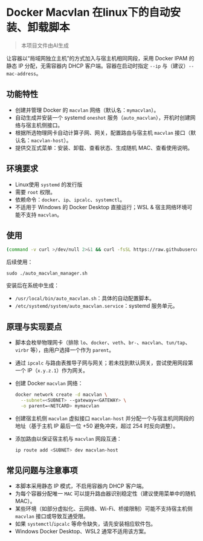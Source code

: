 # Docker Macvlan 在linux下的自动安装、卸载脚本

> 本项目文件由AI生成

让容器以“局域网独立主机”的方式加入与宿主机相同网段，采用 Docker IPAM 的静态 IP 分配，无需容器内 DHCP 客户端。容器在启动时指定 `--ip` 与（建议）`--mac-address`。

## 功能特性

- 创建并管理 Docker 的 `macvlan` 网络（默认名：`mymacvlan`）。
- 自动生成并安装一个 systemd `oneshot` 服务（`auto_macvlan`），开机时创建网络与宿主机侧接口。
- 根据所选物理网卡自动计算子网、网关，配置路由与宿主机 `macvlan` 接口（默认名：`macvlan-host`）。
- 提供交互式菜单：安装、卸载、查看状态、生成随机 MAC、查看使用说明。

## 环境要求

- Linux使用 `systemd` 的发行版
- 需要 `root` 权限。
- 依赖命令：`docker`、`ip`、`ipcalc`、`systemctl`。
- 不适用于 Windows 的 Docker Desktop 直接运行；WSL & 宿主网络环境可能不支持 `macvlan`。

## 使用

```bash
(command -v curl >/dev/null 2>&1 && curl -fsSL https://raw.githubusercontent.com/xcdd/auto_docker_macvlan/main/auto_macvlan_manager.sh -o auto_macvlan_manager.sh || wget -qO auto_macvlan_manager.sh https://raw.githubusercontent.com/xcdd/auto_docker_macvlan/main/auto_macvlan_manager.sh) && chmod +x auto_macvlan_manager.sh && sudo ./auto_macvlan_manager.sh
```

后续使用：

```
sudo ./auto_macvlan_manager.sh
```

安装后在系统中生成：

- `/usr/local/bin/auto_macvlan.sh`：具体的自动配置脚本。
- `/etc/systemd/system/auto_macvlan.service`：systemd 服务单元。

## 原理与实现要点

- 脚本会枚举物理网卡（排除 `lo`、`docker`、`veth`、`br-`、`macvlan`、`tun/tap`、`virbr` 等），由用户选择一个作为 `parent`。
- 通过 `ipcalc` 与路由表推导子网与网关；若未找到默认网关，尝试使用网段第一个 IP（`x.y.z.1`）作为网关。
- 创建 Docker `macvlan` 网络：

  ```bash
  docker network create -d macvlan \
    --subnet=<SUBNET> --gateway=<GATEWAY> \
    -o parent=<NETCARD> mymacvlan
  ```

- 创建宿主机侧 `macvlan` 虚拟接口 `macvlan-host` 并分配一个与宿主机同网段的地址（基于主机 IP 最后一位 +50 避免冲突，超过 254 时反向调整）。
- 添加路由以保证宿主机与 `macvlan` 网段互通：

  ```bash
  ip route add <SUBNET> dev macvlan-host
  ```

## 常见问题与注意事项

- 本脚本采用静态 IP 模式，不启用容器内 DHCP 客户端。
- 为每个容器分配唯一 `MAC` 可以提升路由器识别稳定性（建议使用菜单中的随机 MAC）。
- 某些环境（如部分虚拟化、云网络、Wi-Fi、桥接限制）可能不支持宿主机侧 `macvlan` 接口或导致互通受限。
- 如果 `systemctl`/`ipcalc` 等命令缺失，请先安装相应软件包。
- Windows Docker Desktop、WSL2 通常不适用该方案。
